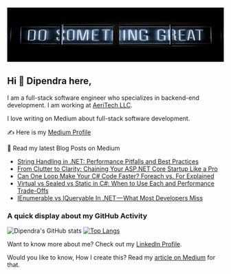 ![Dipendra Neupane Github Cover Photo](https://github.com/dipneupane/dipneupane/blob/main/assets/dipneupane_readme-cover.jpg)

## Hi 👋 Dipendra here, 
I am a full-stack software engineer who specializes in backend-end development. I am working at [AeriTech LLC](https://aeritech.com).


I love writing on Medium about full-stack software development. 

✍️ Here is my [Medium Profile](https://medium.com/@dipneupane)

📩 Read my latest Blog Posts on Medium
<!-- BLOG-POST-LIST:START -->
- [String Handling in .NET: Performance Pitfalls and Best Practices](https://codenp.com/string-handling-in-net-performance-pitfalls-and-best-practices-4ca0b762929e?source=rss-37161d399cd7------2)
- [From Clutter to Clarity: Chaining Your ASP.NET Core Startup Like a Pro](https://codenp.com/from-clutter-to-clarity-chaining-your-asp-net-core-startup-like-a-pro-8a557c162fdb?source=rss-37161d399cd7------2)
- [Can One Loop Make Your C# Code Faster? Foreach vs. For Explained](https://codenp.com/can-one-loop-make-your-c-code-faster-foreach-vs-for-explained-f616f7d3c421?source=rss-37161d399cd7------2)
- [Virtual vs Sealed vs Static in C#: When to Use Each and Performance Trade-Offs](https://codenp.com/virtual-vs-sealed-vs-static-in-c-when-to-use-each-and-performance-trade-offs-1c910d4d9849?source=rss-37161d399cd7------2)
- [IEnumerable vs IQueryable In .NET — What Most Developers Miss](https://codenp.com/ienumerable-vs-iqueryable-in-net-what-most-developers-miss-bfc357d663bd?source=rss-37161d399cd7------2)
<!-- BLOG-POST-LIST:END -->


### A quick display about my GitHub Activity

![Dipendra's GitHub stats](https://github-readme-stats.vercel.app/api?username=dipneupane&show_icons=true&theme=transparent) [![Top Langs](https://github-readme-stats.vercel.app/api/top-langs/?username=dipneupane&layout=donut)](https://github.com/dipneupane/github-readme-stats)

Want to know more about me? Check out my [LinkedIn Profile](https://www.linkedin.com/in/dipneupane).

Would you like to know, How I create this? Read my [article on Medium](https://medium.com/@dipneupane/replace-your-resume-with-an-impressive-github-profile-readme-3019183a3029) for that.
